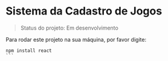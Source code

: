 <h1>Sistema da Cadastro de Jogos</h1>

> Status do projeto: Em desenvolvimento

Para rodar este projeto na sua máquina, por favor digite:

````
npm install react
```
